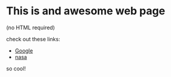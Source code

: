 # This is and awesome web page
(no HTML required)

check out these links:
- [Google](http://google.com)
- [nasa](http://nasa.gov)

so cool!
